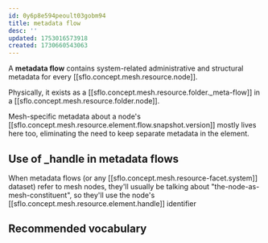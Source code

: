 ```yaml
---
id: 0y6p8e594peoult03gobm94
title: metadata flow
desc: ''
updated: 1753016573918
created: 1730660543063
---
```


A **metadata flow** contains system-related administrative and structural metadata for every [[sflo.concept.mesh.resource.node]].

Physically, it exists as a [[sflo.concept.mesh.resource.folder._meta-flow]] in a [[sflo.concept.mesh.resource.folder.node]].

Mesh-specific metadata about a node's [[sflo.concept.mesh.resource.element.flow.snapshot.version]] mostly lives here too, eliminating the need to keep separate metadata in the element. 

## Use of _handle in metadata flows

When metadata flows (or any [[sflo.concept.mesh.resource-facet.system]] dataset) refer to mesh nodes, they'll usually be talking about "the-node-as-mesh-constituent", so they'll use the node's [[sflo.concept.mesh.resource.element.handle]] identifier

## Recommended vocabulary

